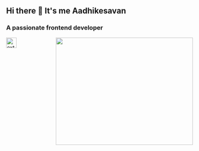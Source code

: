 ## Hi there 👋 It's me Aadhikesavan
<h3>A passionate frontend developer</h3>
<img align="right" width="370" height="290" src="https://i.pinimg.com/originals/47/f0/34/47f0342cec72b800463bf003eac1257e.gif">
<img width="28" height="28" src="https://img.icons8.com/external-tal-revivo-fresh-tal-revivo/28/external-e-commerce-buyer-and-seller-protection-plan-isolated-on-white-background-protection-fresh-tal-revivo.png" alt="external-e-commerce-buyer-and-seller-protection-plan-isolated-on-white-background-protection-fresh-tal-revivo"/> 
